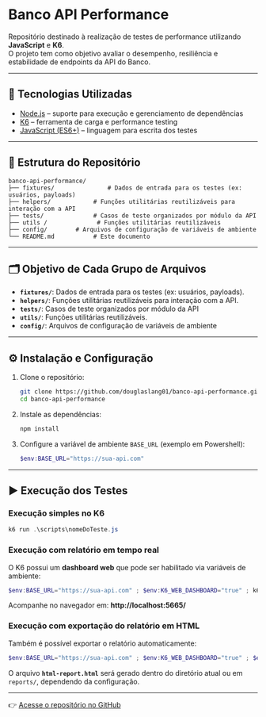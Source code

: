 # Banco API Performance  

Repositório destinado à realização de testes de performance utilizando **JavaScript** e **K6**.  
O projeto tem como objetivo avaliar o desempenho, resiliência e estabilidade de endpoints da API do Banco.  

---

## 🚀 Tecnologias Utilizadas  

- [Node.js](https://nodejs.org/) – suporte para execução e gerenciamento de dependências  
- [K6](https://k6.io/) – ferramenta de carga e performance testing  
- [JavaScript (ES6+)](https://developer.mozilla.org/pt-BR/docs/Web/JavaScript) – linguagem para escrita dos testes  

---

## 📁 Estrutura do Repositório

```
banco-api-performance/
├── fixtures/               # Dados de entrada para os testes (ex: usuários, payloads)
├── helpers/            # Funções utilitárias reutilizáveis para interação com a API
├── tests/              # Casos de teste organizados por módulo da API
├── utils /              # Funções utilitárias reutilizáveis
├── config/        # Arquivos de configuração de variáveis de ambiente
└── README.md           # Este documento
```

---

## 🗂️ Objetivo de Cada Grupo de Arquivos

- **`fixtures/`**: Dados de entrada para os testes (ex: usuários, payloads).
- **`helpers/`**: Funções utilitárias reutilizáveis para interação com a API.
- **`tests/`**: Casos de teste organizados por módulo da API
- **`utils/`**: Funções utilitárias reutilizáveis.
- **`config/`**: Arquivos de configuração de variáveis de ambiente  

---

## ⚙️ Instalação e Configuração  

1. Clone o repositório:  
   ```bash 
   git clone https://github.com/douglaslang01/banco-api-performance.git
   cd banco-api-performance
   ```

2. Instale as dependências:  
   ```bash
   npm install
   ```

3. Configure a variável de ambiente `BASE_URL` (exemplo em Powershell):  
   ```powershell
   $env:BASE_URL="https://sua-api.com"
   ```

---

## ▶️ Execução dos Testes  

### Execução simples no K6  
```Powershell
k6 run .\scripts\nomeDoTeste.js
```

### Execução com relatório em tempo real  
O K6 possui um **dashboard web** que pode ser habilitado via variáveis de ambiente:  

```Powershell
$env:BASE_URL="https://sua-api.com" ; $env:K6_WEB_DASHBOARD="true" ; k6 run .\scripts\nomeDoTeste.js
```

Acompanhe no navegador em: **http://localhost:5665/**  

### Execução com exportação do relatório em HTML  
Também é possível exportar o relatório automaticamente:  

```powershell
$env:BASE_URL="https://sua-api.com" ; $env:K6_WEB_DASHBOARD="true" ; $env:K6_WEB_DASHBOARD_EXPORT="html-report.html" ; k6 run .\scripts\nomeDoTeste.js
```

O arquivo **`html-report.html`** será gerado dentro do diretório atual ou em `reports/`, dependendo da configuração.  

---

👉 [Acesse o repositório no GitHub](https://github.com/douglaslang01/banco-api-performance)  
